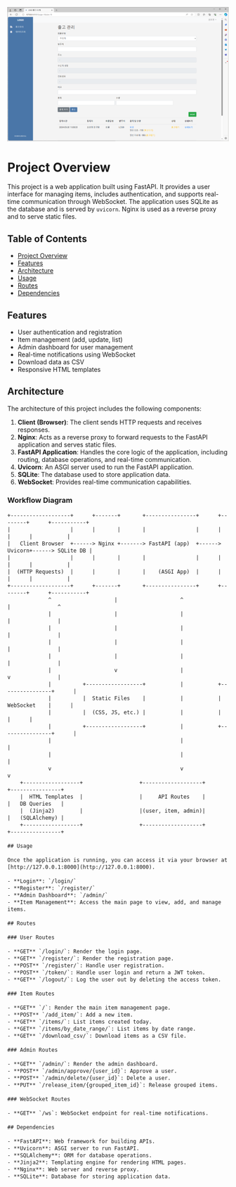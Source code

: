 ![Project Logo](doc/main.PNG)

# Project Overview

This project is a web application built using FastAPI. It provides a user interface for managing items, includes authentication, and supports real-time communication through WebSocket. The application uses SQLite as the database and is served by `uvicorn`. Nginx is used as a reverse proxy and to serve static files.

## Table of Contents

- [Project Overview](#project-overview)
- [Features](#features)
- [Architecture](#architecture)
- [Usage](#usage)
- [Routes](#routes)
- [Dependencies](#dependencies)

## Features

- User authentication and registration
- Item management (add, update, list)
- Admin dashboard for user management
- Real-time notifications using WebSocket
- Download data as CSV
- Responsive HTML templates

## Architecture

The architecture of this project includes the following components:

1. **Client (Browser)**: The client sends HTTP requests and receives responses.
2. **Nginx**: Acts as a reverse proxy to forward requests to the FastAPI application and serves static files.
3. **FastAPI Application**: Handles the core logic of the application, including routing, database operations, and real-time communication.
4. **Uvicorn**: An ASGI server used to run the FastAPI application.
5. **SQLite**: The database used to store application data.
6. **WebSocket**: Provides real-time communication capabilities.

### Workflow Diagram

```plaintext
+-------------------+      +-------+       +----------------+      +--------+      +-----------+
|                   |      |       |       |                |      |        |      |           |
|   Client Browser  +------> Nginx +-------> FastAPI (app)  +------> Uvicorn+------> SQLite DB |
|                   |      |       |       |                |      |        |      |           |
|  (HTTP Requests)  |      |       |       |    (ASGI App)  |      |        |      |           |
+-------------------+      +-------+       +----------------+      +--------+      +-----------+
             ^                    |                    ^                   |               ^
             |                    |                    |                   |               |
             |                    |                    |                   |               |
             |                    |                    |                   |               |
             |                    |                    |                   |               |
             |                    v                    |                   v               |
             |          +------------------+           |           +----------------+      |
             |          |  Static Files    |           |           |   WebSocket    |      |
             |          |  (CSS, JS, etc.) |           |           |                |      |
             |          +------------------+           |           +----------------+      |
             |                                         |                                   |
             |                                         |                                   |
             v                                         v                                   v
    +------------------+                  +-------------------+                 +----------------+
    |  HTML Templates  |                  |     API Routes    |                 |   DB Queries   |
    |  (Jinja2)        |                  |(user, item, admin)|                 |   (SQLAlchemy) |
    +------------------+                  +-------------------+                 +----------------+

## Usage

Once the application is running, you can access it via your browser at [http://127.0.0.1:8000](http://127.0.0.1:8000).

- **Login**: `/login/`
- **Register**: `/register/`
- **Admin Dashboard**: `/admin/`
- **Item Management**: Access the main page to view, add, and manage items.

## Routes

### User Routes

- **GET** `/login/`: Render the login page.
- **GET** `/register/`: Render the registration page.
- **POST** `/register/`: Handle user registration.
- **POST** `/token/`: Handle user login and return a JWT token.
- **GET** `/logout/`: Log the user out by deleting the access token.

### Item Routes

- **GET** `/`: Render the main item management page.
- **POST** `/add_item/`: Add a new item.
- **GET** `/items/`: List items created today.
- **GET** `/items/by_date_range/`: List items by date range.
- **GET** `/download_csv/`: Download items as a CSV file.

### Admin Routes

- **GET** `/admin/`: Render the admin dashboard.
- **POST** `/admin/approve/{user_id}`: Approve a user.
- **POST** `/admin/delete/{user_id}`: Delete a user.
- **PUT** `/release_item/{grouped_item_id}`: Release grouped items.

### WebSocket Routes

- **GET** `/ws`: WebSocket endpoint for real-time notifications.

## Dependencies

- **FastAPI**: Web framework for building APIs.
- **Uvicorn**: ASGI server to run FastAPI.
- **SQLAlchemy**: ORM for database operations.
- **Jinja2**: Templating engine for rendering HTML pages.
- **Nginx**: Web server and reverse proxy.
- **SQLite**: Database for storing application data.
